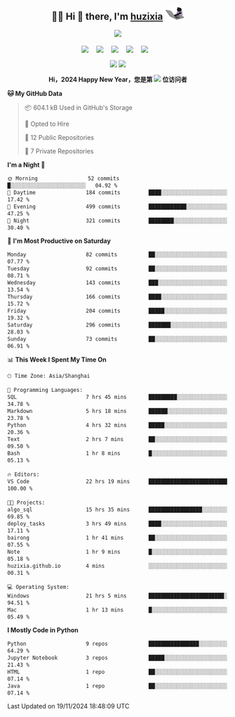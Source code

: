 <div align="center">

## :woman_technologist: Hi 👋 there, I'm [huzixia](https://huzixia.github.io/) <img height="30" src="images/work.gif" />

  <!-- dynamic typing effect 动态打字效果 -->
  <div>
    <a href="https://huzixia.github.io/">
      <img src="https://readme-typing-svg.demolab.com?font=Fira+Code&pause=1000&width=435&lines=console.log(%22Hello%2C%20World%22);胡同学祝您心想事成!&center=true&size=27" />
    </a>
  </div>

  <div>&nbsp;</div>

  <!-- profile logo 个人资料徽标 -->
  <div>
    <a href="https://huzixia.github.io/"><img src="https://img.shields.io/badge/Website-博客-orange" /></a>&emsp;
    <a href="https://www.zhihu.com/people/hu-zi-xia-91"><img src="https://img.shields.io/badge/ZhiHu-知乎-blue" /></a>&emsp;
    <a href="https://twitter.com/zixia80631/"><img src="https://img.shields.io/badge/Twitter-推特-black" /></a>&emsp;
    <a href="https://github.com/HuZixia/Text2Video/assets/38995480/244e64be-3dc4-46bb-8aff-523d8a235a1e"><img src="https://img.shields.io/badge/WeChat-微信-07c160" /></a>&emsp;
    <a href="https://www.cnblogs.com/huzixia"><img src="https://img.shields.io/badge/CnBlog-博客园-yellow" /></a>&emsp;

  </div>

[//]: # (### Github Stats)

 <p>
   <img src="https://github-readme-stats.vercel.app/api?username=HuZixia&rank_icon=github&theme=react&border_color=61dafb&hide_border=true" />
   <img src="https://github-readme-stats.vercel.app/api/top-langs/?username=HuZixia&hide=c%23,powershell,Mathematica,Ruby,Objective-C,Objective-C%2b%2b,Cuda&title_color=61dafb&text_color=ffffff&icon_color=61dafb&bg_color=20232a&langs_count=8&layout=compact&border_color=61dafb&hide_border=true&size_weight=0.5&count_weight=0.5" />
 </p>

</div>

<div align="center"><b>Hi，2024 Happy New Year，您是第 <img src="https://profile-counter.glitch.me/HuZixia/count.svg"></img> 位访问者</b></div>


[//]: # (*   Github Stats)
[//]: # (![Top Langs]&#40;https://github-readme-stats.vercel.app/api/top-langs/?username=HuZixia\&layout=compact&#41;)
[//]: # (![HuZixia's GitHub stats]&#40;https://github-readme-stats.vercel.app/api?username=HuZixia\&rank_icon=github&theme=tokyonight&#41;)


<!--START_SECTION:waka-->
**🐱 My GitHub Data** 

> 📦 604.1 kB Used in GitHub's Storage 
 > 
> 💼 Opted to Hire
 > 
> 📜 12 Public Repositories 
 > 
> 🔑 7 Private Repositories 
 > 
**I'm a Night 🦉** 

```text
🌞 Morning                52 commits          █░░░░░░░░░░░░░░░░░░░░░░░░   04.92 % 
🌆 Daytime                184 commits         ████░░░░░░░░░░░░░░░░░░░░░   17.42 % 
🌃 Evening                499 commits         ████████████░░░░░░░░░░░░░   47.25 % 
🌙 Night                  321 commits         ████████░░░░░░░░░░░░░░░░░   30.40 % 
```
📅 **I'm Most Productive on Saturday** 

```text
Monday                   82 commits          ██░░░░░░░░░░░░░░░░░░░░░░░   07.77 % 
Tuesday                  92 commits          ██░░░░░░░░░░░░░░░░░░░░░░░   08.71 % 
Wednesday                143 commits         ███░░░░░░░░░░░░░░░░░░░░░░   13.54 % 
Thursday                 166 commits         ████░░░░░░░░░░░░░░░░░░░░░   15.72 % 
Friday                   204 commits         █████░░░░░░░░░░░░░░░░░░░░   19.32 % 
Saturday                 296 commits         ███████░░░░░░░░░░░░░░░░░░   28.03 % 
Sunday                   73 commits          ██░░░░░░░░░░░░░░░░░░░░░░░   06.91 % 
```


📊 **This Week I Spent My Time On** 

```text
🕑︎ Time Zone: Asia/Shanghai

💬 Programming Languages: 
SQL                      7 hrs 45 mins       █████████░░░░░░░░░░░░░░░░   34.78 % 
Markdown                 5 hrs 18 mins       ██████░░░░░░░░░░░░░░░░░░░   23.78 % 
Python                   4 hrs 32 mins       █████░░░░░░░░░░░░░░░░░░░░   20.36 % 
Text                     2 hrs 7 mins        ██░░░░░░░░░░░░░░░░░░░░░░░   09.50 % 
Bash                     1 hr 8 mins         █░░░░░░░░░░░░░░░░░░░░░░░░   05.13 % 

🔥 Editors: 
VS Code                  22 hrs 19 mins      █████████████████████████   100.00 % 

🐱‍💻 Projects: 
algo_sql                 15 hrs 35 mins      █████████████████░░░░░░░░   69.85 % 
deploy_tasks             3 hrs 49 mins       ████░░░░░░░░░░░░░░░░░░░░░   17.11 % 
bairong                  1 hr 41 mins        ██░░░░░░░░░░░░░░░░░░░░░░░   07.55 % 
Note                     1 hr 9 mins         █░░░░░░░░░░░░░░░░░░░░░░░░   05.18 % 
huzixia.github.io        4 mins              ░░░░░░░░░░░░░░░░░░░░░░░░░   00.31 % 

💻 Operating System: 
Windows                  21 hrs 5 mins       ████████████████████████░   94.51 % 
Mac                      1 hr 13 mins        █░░░░░░░░░░░░░░░░░░░░░░░░   05.49 % 
```

**I Mostly Code in Python** 

```text
Python                   9 repos             ████████████████░░░░░░░░░   64.29 % 
Jupyter Notebook         3 repos             █████░░░░░░░░░░░░░░░░░░░░   21.43 % 
HTML                     1 repo              ██░░░░░░░░░░░░░░░░░░░░░░░   07.14 % 
Java                     1 repo              ██░░░░░░░░░░░░░░░░░░░░░░░   07.14 % 
```




 Last Updated on 19/11/2024 18:48:09 UTC
<!--END_SECTION:waka-->


<!--
**HuZixia/HuZixia** is a ✨ _special_ ✨ repository because its `README.md` (this file) appears on your GitHub profile.

Here are some ideas to get you started:

- 🔭 I’m currently working on ...
- 🌱 I’m currently learning ...
- 👯 I’m looking to collaborate on ...
- 🤔 I’m looking for help with ...
- 💬 Ask me about ...
- 📫 How to reach me: ...
- 😄 Pronouns: ...
- ⚡ Fun fact: ...
-->
